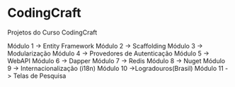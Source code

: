 # CodingCraft
Projetos do Curso CodingCraft

Módulo 1 -> Entity Framework
Módulo 2 -> Scaffolding
Módulo 3 -> Modularização
Módulo 4 -> Provedores de Autenticação
Módulo 5 -> WebAPI 
Módulo 6 -> Dapper
Módulo 7 -> Redis
Módulo 8 -> Nuget
Módulo 9 -> Internacionalização (i18n)
Módulo 10 ->Logradouros(Brasil)
Módulo 11 -> Telas de Pesquisa


